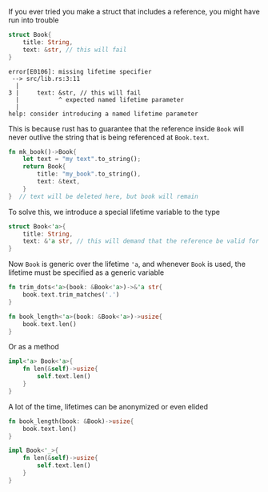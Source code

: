 If you ever tried you make a struct that includes a reference, you might have run into trouble

```rust
struct Book{
    title: String,
    text: &str, // this will fail
}
```

```output
error[E0106]: missing lifetime specifier
 --> src/lib.rs:3:11
  |
3 |     text: &str, // this will fail
  |           ^ expected named lifetime parameter
  |
help: consider introducing a named lifetime parameter
```

This is because rust has to guarantee that the reference inside `Book` will never outlive the string that is being referenced at `Book.text`.

```rust
fn mk_book()->Book{
    let text = "my text".to_string();
    return Book{
        title: "my_book".to_string(),
        text: &text,
    }
}  // text will be deleted here, but book will remain
```

To solve this, we introduce a special lifetime variable to the type

```rust
struct Book<'a>{
    title: String,
    text: &'a str, // this will demand that the reference be valid for a lifetime 'a
}
```

Now `Book` is generic over the lifetime `'a`, and whenever `Book` is used, the lifetime must be specified as a generic variable

```rust
fn trim_dots<'a>(book: &Book<'a>)->&'a str{
    book.text.trim_matches('.')
}

fn book_length<'a>(book: &Book<'a>)->usize{
    book.text.len()
}
```

Or as a method


```rust
impl<'a> Book<'a>{
    fn len(&self)->usize{
        self.text.len()
    }
}
```

A lot of the time, lifetimes can be anonymized or even elided

```rust
fn book_length(book: &Book)->usize{
    book.text.len()
}

impl Book<'_>{
    fn len(&self)->usize{
        self.text.len()
    }
}
```